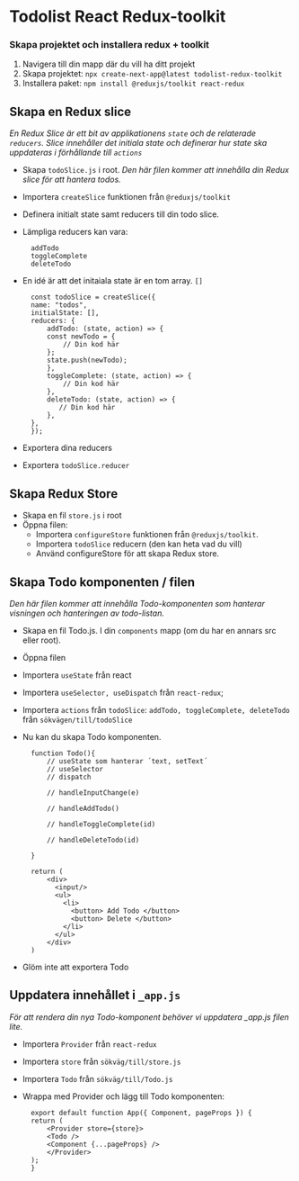 # Todolist React Redux-toolkit

### Skapa projektet och installera redux + toolkit

1. Navigera till din mapp där du vill ha ditt projekt
2. Skapa projektet: `npx create-next-app@latest todolist-redux-toolkit`
3. Installera paket: `npm install @reduxjs/toolkit react-redux`

## Skapa en Redux slice

<i>En Redux Slice är ett bit av applikationens `state` och de relaterade `reducers`. Slice innehåller det initiala state och definerar hur state ska uppdateras i förhållande till `actions`</i>

- Skapa `todoSlice.js` i root.
  <i>Den här filen kommer att innehålla din Redux slice för att hantera todos.</i>
- Importera `createSlice` funktionen från `@reduxjs/toolkit`
- Definera initialt state samt reducers till din todo slice.
- Lämpliga reducers kan vara:

        addTodo
        toggleComplete
        deleteTodo

- En idé är att det initaiala state är en tom array. `[]`

        const todoSlice = createSlice({
        name: "todos",
        initialState: [],
        reducers: {
            addTodo: (state, action) => {
            const newTodo = {
                // Din kod här
            };
            state.push(newTodo);
            },
            toggleComplete: (state, action) => {
                // Din kod här
            },
            deleteTodo: (state, action) => {
               // Din kod här
            },
        },
        });

- Exportera dina reducers
- Exportera `todoSlice.reducer`

## Skapa Redux Store

- Skapa en fil `store.js` i root
- Öppna filen:
  - Importera `configureStore` funktionen från `@reduxjs/toolkit`.
  - Importera `todoSlice` reducern (den kan heta vad du vill)
  - Använd configureStore för att skapa Redux store.

## Skapa Todo komponenten / filen

<i> Den här filen kommer att innehålla Todo-komponenten som hanterar visningen och hanteringen av todo-listan.</i>

- Skapa en fil Todo.js. I din `components` mapp (om du har en annars src eller root).
- Öppna filen
- Importera `useState` från react
- Importera `useSelector, useDispatch` från `react-redux`;
- Importera `actions` från `todoSlice`: `addTodo, toggleComplete, deleteTodo` från `sökvägen/till/todoSlice`

- Nu kan du skapa Todo komponenten.

        function Todo(){
            // useState som hanterar ´text, setText´
            // useSelector
            // dispatch

            // handleInputChange(e)

            // handleAddTodo()

            // handleToggleComplete(id)

            // handleDeleteTodo(id)

        }

        return (
            <div>
              <input/>
              <ul>
                <li>
                  <button> Add Todo </button>
                  <button> Delete </button>
                </li>
              </ul>
            </div>
        )

- Glöm inte att exportera Todo

## Uppdatera innehållet i `_app.js`

<i>För att rendera din nya Todo-komponent behöver vi uppdatera \_app.js filen lite.</i>

- Importera `Provider` från `react-redux`
- Importera `store` från `sökväg/till/store.js`
- Importera `Todo` från `sökväg/till/Todo.js`

- Wrappa med Provider och lägg till Todo komponenten:

        export default function App({ Component, pageProps }) {
        return (
            <Provider store={store}>
            <Todo />
            <Component {...pageProps} />
            </Provider>
        );
        }